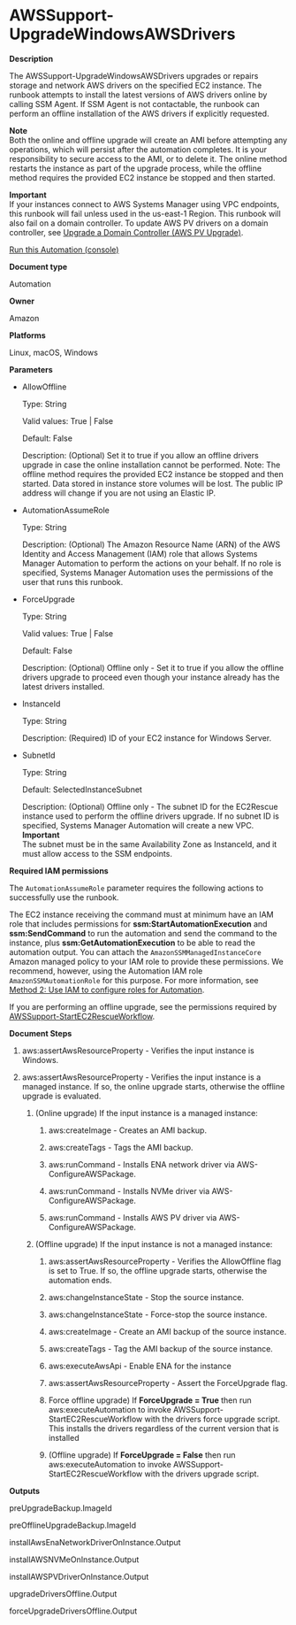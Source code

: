 # AWSSupport\-UpgradeWindowsAWSDrivers<a name="automation-awssupport-upgradewindowsawsdrivers"></a>

 **Description** 

The AWSSupport\-UpgradeWindowsAWSDrivers upgrades or repairs storage and network AWS drivers on the specified EC2 instance\. The runbook attempts to install the latest versions of AWS drivers online by calling SSM Agent\. If SSM Agent is not contactable, the runbook can perform an offline installation of the AWS drivers if explicitly requested\.

**Note**  
Both the online and offline upgrade will create an AMI before attempting any operations, which will persist after the automation completes\. It is your responsibility to secure access to the AMI, or to delete it\. The online method restarts the instance as part of the upgrade process, while the offline method requires the provided EC2 instance be stopped and then started\.

**Important**  
If your instances connect to AWS Systems Manager using VPC endpoints, this runbook will fail unless used in the us\-east\-1 Region\. This runbook will also fail on a domain controller\. To update AWS PV drivers on a domain controller, see [Upgrade a Domain Controller \(AWS PV Upgrade\)](https://docs.aws.amazon.com/AWSEC2/latest/WindowsGuide/Upgrading_PV_drivers.html#aws-pv-upgrade-dc)\.

[Run this Automation \(console\)](https://console.aws.amazon.com/systems-manager/automation/execute/AWSSupport-UpgradeWindowsAWSDrivers)

**Document type**

Automation

**Owner**

Amazon

**Platforms**

Linux, macOS, Windows

**Parameters**
+ AllowOffline

  Type: String

  Valid values: True \| False

  Default: False

  Description: \(Optional\) Set it to true if you allow an offline drivers upgrade in case the online installation cannot be performed\. Note: The offline method requires the provided EC2 instance be stopped and then started\. Data stored in instance store volumes will be lost\. The public IP address will change if you are not using an Elastic IP\.
+ AutomationAssumeRole

  Type: String

  Description: \(Optional\) The Amazon Resource Name \(ARN\) of the AWS Identity and Access Management \(IAM\) role that allows Systems Manager Automation to perform the actions on your behalf\. If no role is specified, Systems Manager Automation uses the permissions of the user that runs this runbook\.
+ ForceUpgrade

  Type: String

  Valid values: True \| False

  Default: False

  Description: \(Optional\) Offline only \- Set it to true if you allow the offline drivers upgrade to proceed even though your instance already has the latest drivers installed\.
+ InstanceId

  Type: String

  Description: \(Required\) ID of your EC2 instance for Windows Server\.
+ SubnetId

  Type: String

  Default: SelectedInstanceSubnet

  Description: \(Optional\) Offline only \- The subnet ID for the EC2Rescue instance used to perform the offline drivers upgrade\. If no subnet ID is specified, Systems Manager Automation will create a new VPC\.
**Important**  
The subnet must be in the same Availability Zone as InstanceId, and it must allow access to the SSM endpoints\.

**Required IAM permissions**

The `AutomationAssumeRole` parameter requires the following actions to successfully use the runbook\.

The EC2 instance receiving the command must at minimum have an IAM role that includes permissions for **ssm:StartAutomationExecution** and **ssm:SendCommand** to run the automation and send the command to the instance, plus **ssm:GetAutomationExecution** to be able to read the automation output\. You can attach the `AmazonSSMManagedInstanceCore` Amazon managed policy to your IAM role to provide these permissions\. We recommend, however, using the Automation IAM role `AmazonSSMAutomationRole` for this purpose\. For more information, see [Method 2: Use IAM to configure roles for Automation](automation-permissions.md)\.

If you are performing an offline upgrade, see the permissions required by [AWSSupport\-StartEC2RescueWorkflow](automation-awssupport-startec2rescueworkflow.md)\.

 **Document Steps** 

1. aws:assertAwsResourceProperty \- Verifies the input instance is Windows\.

1. aws:assertAwsResourceProperty \- Verifies the input instance is a managed instance\. If so, the online upgrade starts, otherwise the offline upgrade is evaluated\.

   1. \(Online upgrade\) If the input instance is a managed instance:

      1. aws:createImage \- Creates an AMI backup\.

      1. aws:createTags \- Tags the AMI backup\.

      1. aws:runCommand \- Installs ENA network driver via AWS\-ConfigureAWSPackage\.

      1. aws:runCommand \- Installs NVMe driver via AWS\-ConfigureAWSPackage\.

      1. aws:runCommand \- Installs AWS PV driver via AWS\-ConfigureAWSPackage\.

   1. \(Offline upgrade\) If the input instance is not a managed instance:

      1. aws:assertAwsResourceProperty \- Verifies the AllowOffline flag is set to True\. If so, the offline upgrade starts, otherwise the automation ends\.

      1. aws:changeInstanceState \- Stop the source instance\.

      1. aws:changeInstanceState \- Force\-stop the source instance\.

      1. aws:createImage \- Create an AMI backup of the source instance\.

      1. aws:createTags \- Tag the AMI backup of the source instance\.

      1. aws:executeAwsApi \- Enable ENA for the instance

      1. aws:assertAwsResourceProperty \- Assert the ForceUpgrade flag\.

      1. Force offline upgrade\) If **ForceUpgrade = True** then run aws:executeAutomation to invoke AWSSupport\-StartEC2RescueWorkflow with the drivers force upgrade script\. This installs the drivers regardless of the current version that is installed

      1. \(Offline upgrade\) If **ForceUpgrade = False** then run aws:executeAutomation to invoke AWSSupport\-StartEC2RescueWorkflow with the drivers upgrade script\.

 **Outputs** 

preUpgradeBackup\.ImageId

preOfflineUpgradeBackup\.ImageId

installAwsEnaNetworkDriverOnInstance\.Output

installAWSNVMeOnInstance\.Output

installAWSPVDriverOnInstance\.Output

upgradeDriversOffline\.Output

forceUpgradeDriversOffline\.Output